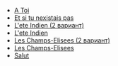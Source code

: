 * [A Toi](A%20Toi)
* [Et si tu nexistais pas](Et%20si%20tu%20nexistais%20pas)
* [L'ete Indien (2 вариант)](L'ete%20Indien%20(2%20вариант))
* [L'ete Indien](L'ete%20Indien)
* [Les Champs-Elisees (2 вариант)](Les%20Champs-Elisees%20(2%20вариант))
* [Les Champs-Elisees](Les%20Champs-Elisees)
* [Salut](Salut)